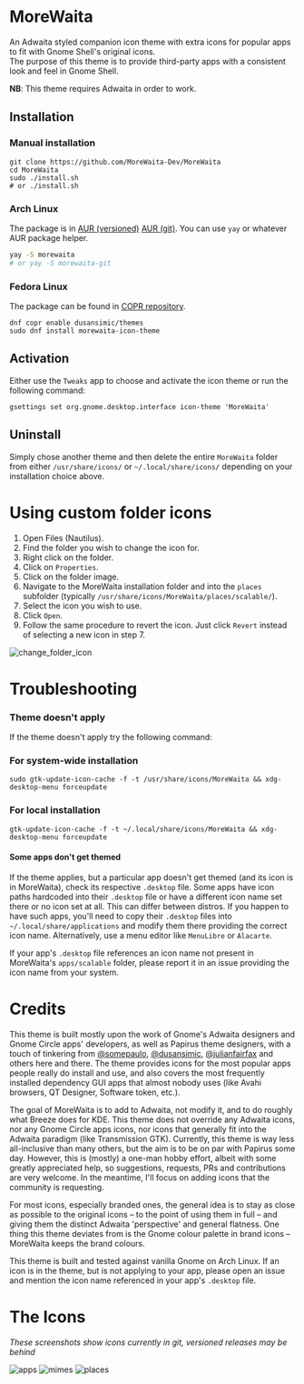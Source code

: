 # MoreWaita

An Adwaita styled companion icon theme with extra icons for popular apps to fit with Gnome Shell's original icons.  
The purpose of this theme is to provide third-party apps with a consistent look and feel in Gnome Shell.

**NB**: This theme requires Adwaita in order to work.

## Installation

### Manual installation

```
git clone https://github.com/MoreWaita-Dev/MoreWaita
cd MoreWaita
sudo ./install.sh
# or ./install.sh
```

### Arch Linux

The package is in [AUR (versioned)](https://aur.archlinux.org/packages/morewaita) 
[AUR (git)](https://aur.archlinux.org/packages/morewaita-git). You can use `yay` or whatever AUR package helper.

```bash
yay -S morewaita
# or yay -S morewaita-git
```

### Fedora Linux

The package can be found in [COPR repository](https://copr.fedorainfracloud.org/coprs/dusansimic/themes).

```
dnf copr enable dusansimic/themes
sudo dnf install morewaita-icon-theme
```

## Activation

Either use the `Tweaks` app to choose and activate the icon theme or run the following command:

```
gsettings set org.gnome.desktop.interface icon-theme 'MoreWaita'
```

## Uninstall

Simply chose another theme and then delete the entire `MoreWaita` folder from either `/usr/share/icons/` or 
`~/.local/share/icons/` depending on your installation choice above. 

# Using custom folder icons

1. Open Files (Nautilus).
2. Find the folder you wish to change the icon for.
3. Right click on the folder.
4. Click on `Properties`.
5. Click on the folder image.
6. Navigate to the MoreWaita installation folder and into the `places` subfolder (typically `/usr/share/icons/MoreWaita/places/scalable/`).
7. Select the icon you wish to use.
8. Click `Open`.
9. Follow the same procedure to revert the icon. Just click `Revert` instead of selecting a new icon in step 7.

![change_folder_icon](demo.png)

# Troubleshooting

### Theme doesn't apply

If the theme doesn't apply try the following command:

### For system-wide installation
`sudo gtk-update-icon-cache -f -t /usr/share/icons/MoreWaita && xdg-desktop-menu forceupdate`

### For local installation
`gtk-update-icon-cache -f -t ~/.local/share/icons/MoreWaita && xdg-desktop-menu forceupdate`

#### Some apps don't get themed

If the theme applies, but a particular app doesn't get themed (and its icon is in MoreWaita), check its respective `.desktop` file. Some apps 
have icon paths hardcoded into their `.desktop` file or have a different icon name set there or no icon set at all. This can differ between distros. 
If you happen to have such apps, you'll need to copy their `.desktop` files into `~/.local/share/applications` and modify them there providing the 
correct icon name. Alternatively, use a menu editor like `MenuLibre` or `Alacarte`.  

If your app's `.desktop` file references an icon name not present in MoreWaita's `apps/scalable` folder, please report it in an issue providing the icon name from your system. 

# Credits

This theme is built mostly upon the work of Gnome's Adwaita designers and Gnome Circle apps' developers, as well as 
Papirus theme designers,  with a touch of tinkering from [@somepaulo](https://github.com/somepaulo), [@dusansimic](https://github.com/dusansimic), 
[@julianfairfax](https://github.com/julianfairfax) and others here and there. The theme provides icons for the most popular apps people really 
do install and use, and also covers the most frequently installed dependency GUI apps that almost nobody uses (like Avahi browsers, QT Designer, 
Software token, etc.).

The goal of MoreWaita is to add to Adwaita, not modify it, and to do roughly what Breeze does for KDE. This theme does not override any Adwaita icons, 
nor any Gnome Circle apps icons, nor icons that generally fit into the Adwaita paradigm (like Transmission GTK). Currently, this theme is way less 
all-inclusive than many others, but the aim is to be on par with Papirus some day. However, this is (mostly) a one-man hobby effort, albeit with some greatly 
appreciated help, so suggestions, requests, PRs and contributions are very welcome. In the meantime, I'll focus on adding icons that the community is requesting.

For most icons, especially branded ones, the general idea is to stay as close as possible to the original icons – to the point of using them in full – 
and giving them the distinct Adwaita 'perspective' and general flatness. One thing this theme deviates from is the Gnome colour palette in brand icons 
– MoreWaita keeps the brand colours.

This theme is built and tested against vanilla Gnome on Arch Linux. If an icon is in the theme, but is not applying to your app, please open an issue 
and mention the icon name referenced in your app's `.desktop` file.

# The Icons
_These screenshots show icons currently in git, versioned releases may be behind_

![apps](apps.png)
![mimes](mimes.png)
![places](places.png)
